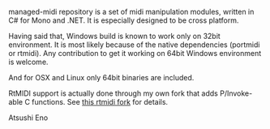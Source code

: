 managed-midi repository is a set of midi manipulation modules, written in
C# for Mono and .NET. It is especially designed to be cross platform.

Having said that, Windows build is known to work only on 32bit environment.
It is most likely because of the native dependencies (portmidi or rtmidi).
Any contribution to get it working on 64bit Windows environment is welcome.

And for OSX and Linux only 64bit binaries are included.

RtMIDI support is actually done through my own fork that adds P/Invoke-able
C functions. See [this rtmidi fork](https://github.com/atsushieno/rtmidi) for details.

Atsushi Eno

